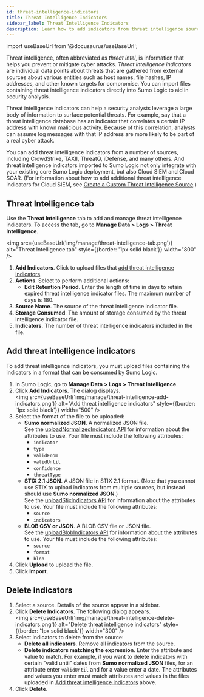 ```yaml
---
id: threat-intelligence-indicators
title: Threat Intelligence Indicators
sidebar_label: Threat Intelligence Indicators
description: Learn how to add indicators from threat intelligence sources.
---
```


import useBaseUrl from '@docusaurus/useBaseUrl';

Threat intelligence, often abbreviated as *threat intel*, is information that helps you prevent or mitigate cyber attacks. *Threat intelligence indicators* are individual data points about threats that are gathered from external sources about various entities such as host names, file hashes, IP addresses, and other known targets for compromise. You can import files containing threat intelligence indicators directly into Sumo Logic to aid in security analysis.

Threat intelligence indicators can help a security analysts leverage a large body of information to surface potential threats. For example, say that a threat intelligence database has an indicator that correlates a certain IP address with known malicious activity. Because of this correlation, analysts can assume log messages with that IP address are more likely to be part of a real cyber attack.

You can add threat intelligence indicators from a number of sources, including CrowdStrike, TAXII, ThreatQ, iDefense, and many others. And threat intelligence indicators imported to Sumo Logic not only integrate with your existing core Sumo Logic deployment, but also Cloud SIEM and Cloud SOAR. (For information about how to add additional threat intelligence indicators for Cloud SIEM, see [Create a Custom Threat Intelligence Source](/docs/cse/administration/create-custom-threat-intel-source).)

## Threat Intelligence tab

Use the **Threat Intelligence** tab to add and manage threat intelligence indicators. To access the tab, go to **Manage Data > Logs > Threat Intelligence**.

<img src={useBaseUrl('img/manage/threat-intelligence-tab.png')} alt="Threat Intelligence tab" style={{border: '1px solid black'}} width="800" />

1. **Add Indicators**. Click to upload files that [add threat intelligence indicators](#add-threat-intelligence-indicators).
1. **Actions**. Select to perform additional actions:
    * **Edit Retention Period**. Enter the length of time in days to retain expired threat intelligence indicator files. The maximum number of days is 180.
1. **Source Name**. The source of the threat intelligence indicator file.
1. **Storage Consumed**. The amount of storage consumed by the threat intelligence indicator file.
1. **Indicators**. The number of threat intelligence indicators included in the file. 

## Add threat intelligence indicators

To add threat intelligence indicators, you must upload files containing the indicators in a format that can be consumed by Sumo Logic.

1. In Sumo Logic, go to **Manage Data > Logs > Threat Intelligence**.
1. Click **Add Indicators**. The dialog displays. <br/><img src={useBaseUrl('img/manage/threat-intelligence-add-indicators.png')} alt="Add threat intelligence indicators" style={{border: '1px solid black'}} width="500" />
1. Select the format of the file to be uploaded:
    * **Sumo normalized JSON**. A normalized JSON file. <br/>See the [uploadNormalizedIndicators API](https://api.sumologic.com/docs/#operation/uploadNormalizedIndicators) for information about the attributes to use. Your file must include the following attributes:
       * `indicator`
       * `type`
       * `validFrom`
       * `validUntil`
       * `confidence`
       * `threatType`
    * **STIX 2.1 JSON**. A JSON file in STIX 2.1 format. (Note that you cannot use STIX to upload indicators from multiple sources, but instead should use **Sumo normalized JSON**.) <br/>See the [uploadStixIndicators API](https://api.sumologic.com/docs/#operation/uploadStixIndicators) for information about the attributes to use. Your file must include the following attributes:
       * `source`
       * `indicators`
    * **BLOB CSV or JSON**. A BLOB CSV file or JSON file. <br/>See the [uploadBlobIndicators API](https://api.sumologic.com/docs/#operation/uploadBlobIndicators) for information about the attributes to use. Your file must include the following attributes:
       * `source`
       * `format`
       * `blob`
1. Click **Upload** to upload the file.
1. Click **Import**. 

## Delete indicators

1. Select a source. Details of the source appear in a sidebar.
1. Click **Delete Indicators**. The following dialog appears. <br/><img src={useBaseUrl('img/manage/threat-intelligence-delete-indicators.png')} alt="Delete threat intelligence indicators" style={{border: '1px solid black'}} width="300" />
1. Select indicators to delete from the source:
   * **Delete all indicators**. Remove all indicators from the source. 
   * **Delete indicators matching the expression**. Enter the attribute and value to match. For example, if you want to delete indicators with certain "valid until" dates from **Sumo normalized JSON** files, for an attribute enter `validUntil` and for a value enter a date. The attributes and values you enter must match attributes and values in the files uploaded in [Add threat intelligence indicators](#add-threat-intelligence-indicators) above.
1. Click **Delete**. 
